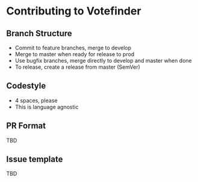 # Contributing to Votefinder

## Branch Structure

- Commit to feature branches, merge to develop
- Merge to master when ready for release to prod
- Use bugfix branches, merge directly to develop and master when done
- To release, create a release from master (SemVer)

## Codestyle

- 4 spaces, please
- This is language agnostic

## PR Format

TBD

## Issue template

TBD
